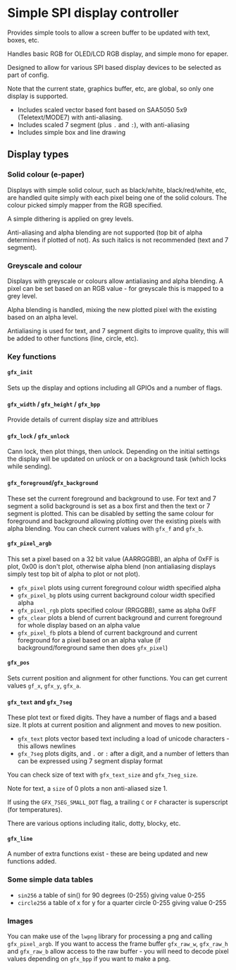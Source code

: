 # Simple SPI display controller

Provides simple tools to allow a screen buffer to be updated with text, boxes, etc.

Handles basic RGB for OLED/LCD RGB display, and simple mono for epaper.

Designed to allow for various SPI based display devices to be selected as part of config.

Note that the current state, graphics buffer, etc, are global, so only one display is supported.

- Includes scaled vector based font based on SAA5050 5x9 (Teletext/MODE7) with anti-aliasing.
- Includes scaled 7 segment (plus `.` and `:`), with anti-aliasing
- Includes simple box and line drawing

## Display types

### Solid colour (e-paper)

Displays with simple solid colour, such as black/white, black/red/white, etc, are handled quite simply with each pixel being one of the solid colours. The colour picked simply mapper from the RGB specified.

A simple dithering is applied on grey levels.

Anti-aliasing and alpha blending are not supported (top bit of alpha determines if plotted of not). As such italics is not recommended (text and 7 segment).

### Greyscale and colour

Displays with greyscale or colours allow antialiasing and alpha blending. A pixel can be set based on an RGB value - for greyscale this is mapped to a grey level.

Alpha blending is handled, mixing the new plotted pixel with the existing based on an alpha level.

Antialiasing is used for text, and 7 segment digits to improve quality, this will be added to other functions (line, circle, etc).

### Key functions

#### `gfx_init`

Sets up the display and options including all GPIOs and a number of flags.

#### `gfx_width` / `gfx_height` / `gfx_bpp`

Provide details of current display size and attriblues

#### `gfx_lock` / `gfx_unlock`

Cann lock, then plot things, then unlock. Depending on the initial settings the display will be updated on unlock or on a background task (which locks while sending).

#### `gfx_foreground`/`gfx_background`

These set the current foreground and background to use. For text and 7 segment a solid background is set as a box first and then the text or 7 segment is plotted. This can be disabled by setting the same colour for foreground and background allowing plotting over the existing pixels with alpha blending. You can check current values with `gfx_f` and `gfx_b`.

#### `gfx_pixel_argb`

This set a pixel based on a 32 bit value (AARRGGBB), an alpha of 0xFF is plot, 0x00 is don't plot, otherwise alpha blend (non antialiasing displays simply test top bit of alpha to plot or not plot).

- `gfx_pixel` plots using current foreground colour width specified alpha
- `gfx_pixel_bg` plots using current background colour width specified alpha
- `gfx_pixel_rgb` plots specified colour (RRGGBB), same as alpha 0xFF
- `gfx_clear` plots a blend of current background and current foreground for whole display based on an alpha value
- `gfx_pixel_fb` plots a blend of current background and current foreground for a pixel based on an alpha value (if background/foreground same then does `gfx_pixel`)

#### `gfx_pos`

Sets current position and alignment for other functions. You can get current values `gf_x`, `gfx_y`, `gfx_a`.

#### `gfx_text` and `gfx_7seg`

These plot text or fixed digits. They have a number of flags and a based size. It plots at current position and alignment and moves to new position.

- `gfx_text` plots vector based text including a load of unicode characters - this allows newlines
- `gfx_7seg` plots digits, and `.` or `:` after a digit, and a number of letters than can be expressed using 7 segment display format

You can check size of text with `gfx_text_size` and `gfx_7seg_size`.

Note for text, a `size` of 0 plots a non anti-aliased size 1.

If using the `GFX_7SEG_SMALL_DOT` flag, a trailing `C` or `F` character is superscript (for temperatures).

There are various options including italic, dotty, blocky, etc.

#### `gfx_line`

A number of extra functions exist - these are being updated and new functions added.

### Some simple data tables

- `sin256` a table of sin() for 90 degrees (0-255) giving value 0-255
- `circle256` a table of x for y for a quarter circle 0-255 giving value 0-255

### Images

You can make use of the `lwpng` library for processing a png and calling `gfx_pixel_argb`. If you want to access the frame buffer `gfx_raw_w`, `gfx_raw_h` and `gfx_raw_b` allow access to the raw buffer - you will need to decode pixel values depending on `gfx_bpp` if you want to make a png.
